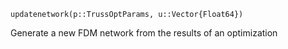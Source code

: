 ```
updatenetwork(p::TrussOptParams, u::Vector{Float64})
```

Generate a new FDM network from the results of an optimization
